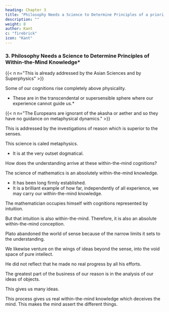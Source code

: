 ```yaml
---
heading: Chapter 3
title: "Philosophy Needs a Science to Determine Principles of a priori Knowledge" 
description: ""
weight: 8
author: Kant
c: "firebrick"
icon: "Kant"
---
```



### 3. Philosophy Needs a Science to Determine Principles of Within-the-Mind Knowledge*


{{< n n="This is already addressed by the Asian Sciences and by Superphysics" >}}

<!-- ### III. Philosophy stands in need of a Science which shall Determine the Possibility, Principles, and Extent of Human Knowledge "a priori" -->

<!-- Of far more importance than all that has been above said, is the consideration that certain of  -->

Some of our cognitions rise completely above physicality. 

<!-- the sphere of all possible experience, and by means of conceptions, to which there exists in the whole extent of experience no corresponding object, seem to extend the range of our judgements beyond its bounds.  -->

- These are in the transcendental or supersensible sphere where our experience cannot guide us.*

{{< n n="The Europeans are ignorant of the akasha or aether and so they have no guidance on metaphysical dynamics." >}}

This is addressed by the investigations of reason which is superior to the senses.

 <!-- which, on account of their importance, we consider far preferable to, and as having a far more elevated aim than, all that the understanding can achieve within the sphere of sensuous phenomena.  -->

<!-- So high a value do we set upon these investigations, that even at the risk of error, we persist in following them out, and permit neither doubt nor disregard nor indifference to restrain us from the pursuit. These unavoidable problems of mere pure reason are God, freedom (of will), and immortality.  -->


This science is caled metaphysics.
- It is at the very outset dogmatical.

 <!-- that is, it confidently takes upon itself the execution of this task without any previous investigation of the ability or inability of reason for such an undertaking. -->

<!-- Now the safe ground of experience being thus abandoned, it seems nevertheless natural that we should hesitate to erect a building with the cognitions we possess, without knowing whence they come, and on the strength of principles, the origin of which is undiscovered. Instead of thus trying to build without a foundation, it is rather to be expected that we should long ago have put the question,  -->


How does the understanding arrive at these within-the-mind cognitions?

<!-- , and what is the extent, validity, and worth which they may possess? We say, "This is natural enough," meaning by the word natural, that which is consistent with a just and reasonable way of thinking; but if we understand by the term, that which usually happens, nothing indeed could be more natural and more comprehensible than that this investigation should be left long unattempted.  -->

<!-- For one part of our pure knowledge,  -->

The science of mathematics is an absolutely within-the-mind knowledge.
- It has been long firmly established.
- It is a brilliant example of how far, independently of all experience, we may carry our within-the-mind knowledge.


<!-- and thus leads us to form flattering expectations with regard to others, though these may be of quite a different nature. Besides, when we get beyond the bounds of experience, we are of course safe from opposition in that quarter; and the charm of widening the range of our knowledge is so great that, unless we are brought to a standstill by some evident contradiction, we hurry on undoubtingly in our course. This, however, may be avoided, if we are sufficiently cautious in the construction of our fictions, which are not the less fictions on that account. -->


The mathematician occupies himself with cognitions represented by intuition.

But that intuition is also within-the-mind. Therefore, it is also an absolute within-the-mind conception.  

<!--  can itself be given a priori, and 

  is hardly to be distinguished from a mere pure conception.  -->

<!-- Deceived by such a proof of the power of reason, we can perceive no limits to the extension of our knowledge. 

The light dove cleaving in free flight the thin air, whose resistance it feels, might imagine that her movements would be far more free and rapid in airless space. -->

Plato abandoned the world of sense because of the narrow limits it sets to the understanding.

We likewise venture on the wings of ideas beyond the sense, into the void space of pure intellect. 

He did not reflect that he made no real progress by all his efforts.

<!-- for he met with no resistance which might serve him for a support, as it were, whereon to rest, and on which he might apply his powers, in order to let the intellect acquire momentum for its progress.

It is, indeed, the common fate of human reason in speculation, to finish the imposing edifice of thought as rapidly as possible, and then for the first time to begin to examine whether the foundation is a solid one or no.  -->

<!-- Arrived at this point, all sorts of excuses are sought after, in order to console us for its want of stability, or rather, indeed, to enable Us to dispense altogether with so late and dangerous an investigation. 

But what frees us during the process of building from all apprehension or suspicion, and flatters us into the belief of its solidity, is this. -->

The greatest part of the business of our reason is in the analysis of our ideas of objects. 

<!-- the ideas  conceptions which we already possess of objects.  -->

This gives us many ideas. 

<!-- By this means we gain a multitude of cognitions, which although really nothing more than elucidations or explanations of that which (though in a confused manner) was already thought in our conceptions, are, at least in respect of their form, prized as new introspections;  -->

<!-- whilst, so far as regards their matter or content, we have really made no addition to our conceptions, but only disinvolved them.  -->

This process gives us real within-the-mind knowledge which deceives the mind. This makes the mind assert the different things. 

<!-- , which has a sure progress and useful results, reason, deceived by this, slips in, without being itself aware of it, assertions of a quite different kind; in which, to given conceptions it adds others, a priori indeed, but entirely foreign to them, without our knowing how it arrives at these, and, indeed, without such a question ever suggesting itself. I shall therefore at once proceed to examine the difference between these two modes of knowledge. -->
